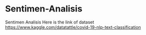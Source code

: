 # Sentimen-Analisis
Sentimen Analisis 
Here is the link of dataset
https://www.kaggle.com/datatattle/covid-19-nlp-text-classification 
